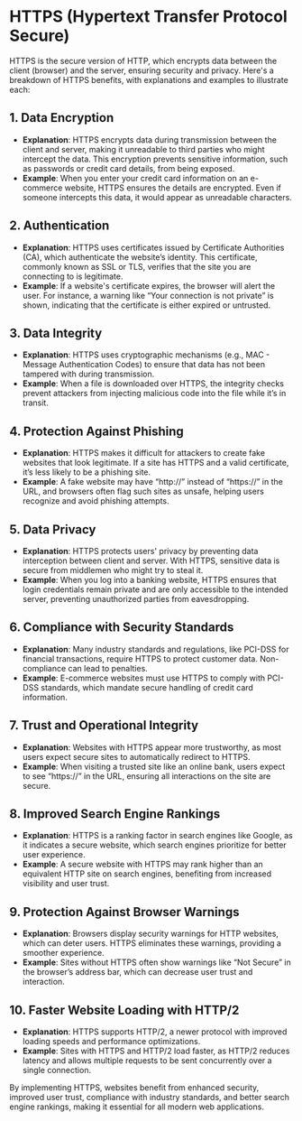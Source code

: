 # HTTPS (Hypertext Transfer Protocol Secure)

HTTPS is the secure version of HTTP, which encrypts data between the client (browser) and the server, ensuring security and privacy. Here's a breakdown of HTTPS benefits, with explanations and examples to illustrate each:

## 1. Data Encryption
- **Explanation**: HTTPS encrypts data during transmission between the client and server, making it unreadable to third parties who might intercept the data. This encryption prevents sensitive information, such as passwords or credit card details, from being exposed.
- **Example**: When you enter your credit card information on an e-commerce website, HTTPS ensures the details are encrypted. Even if someone intercepts this data, it would appear as unreadable characters.

## 2. Authentication
- **Explanation**: HTTPS uses certificates issued by Certificate Authorities (CA), which authenticate the website’s identity. This certificate, commonly known as SSL or TLS, verifies that the site you are connecting to is legitimate.
- **Example**: If a website's certificate expires, the browser will alert the user. For instance, a warning like “Your connection is not private” is shown, indicating that the certificate is either expired or untrusted.

## 3. Data Integrity
- **Explanation**: HTTPS uses cryptographic mechanisms (e.g., MAC - Message Authentication Codes) to ensure that data has not been tampered with during transmission.
- **Example**: When a file is downloaded over HTTPS, the integrity checks prevent attackers from injecting malicious code into the file while it’s in transit.

## 4. Protection Against Phishing
- **Explanation**: HTTPS makes it difficult for attackers to create fake websites that look legitimate. If a site has HTTPS and a valid certificate, it’s less likely to be a phishing site.
- **Example**: A fake website may have “http://” instead of “https://” in the URL, and browsers often flag such sites as unsafe, helping users recognize and avoid phishing attempts.

## 5. Data Privacy
- **Explanation**: HTTPS protects users' privacy by preventing data interception between client and server. With HTTPS, sensitive data is secure from middlemen who might try to steal it.
- **Example**: When you log into a banking website, HTTPS ensures that login credentials remain private and are only accessible to the intended server, preventing unauthorized parties from eavesdropping.

## 6. Compliance with Security Standards
- **Explanation**: Many industry standards and regulations, like PCI-DSS for financial transactions, require HTTPS to protect customer data. Non-compliance can lead to penalties.
- **Example**: E-commerce websites must use HTTPS to comply with PCI-DSS standards, which mandate secure handling of credit card information.

## 7. Trust and Operational Integrity
- **Explanation**: Websites with HTTPS appear more trustworthy, as most users expect secure sites to automatically redirect to HTTPS.
- **Example**: When visiting a trusted site like an online bank, users expect to see “https://” in the URL, ensuring all interactions on the site are secure.

## 8. Improved Search Engine Rankings
- **Explanation**: HTTPS is a ranking factor in search engines like Google, as it indicates a secure website, which search engines prioritize for better user experience.
- **Example**: A secure website with HTTPS may rank higher than an equivalent HTTP site on search engines, benefiting from increased visibility and user trust.

## 9. Protection Against Browser Warnings
- **Explanation**: Browsers display security warnings for HTTP websites, which can deter users. HTTPS eliminates these warnings, providing a smoother experience.
- **Example**: Sites without HTTPS often show warnings like “Not Secure” in the browser’s address bar, which can decrease user trust and interaction.

## 10. Faster Website Loading with HTTP/2
- **Explanation**: HTTPS supports HTTP/2, a newer protocol with improved loading speeds and performance optimizations.
- **Example**: Sites with HTTPS and HTTP/2 load faster, as HTTP/2 reduces latency and allows multiple requests to be sent concurrently over a single connection.

By implementing HTTPS, websites benefit from enhanced security, improved user trust, compliance with industry standards, and better search engine rankings, making it essential for all modern web applications.
